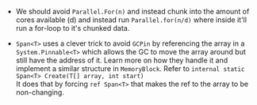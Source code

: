 ﻿* We should avoid `Parallel.For(n)` and instead chunk into the 
amount of cores available (d) and instead run `Parallel.for(n/d)` 
where inside it'll run a for-loop to it's chunked data.

* `Span<T>` uses a clever trick to avoid `GCPin` by referencing the array in a `System.Pinnable<T>` which allows the GC to move the array around but still have the address of it.
Learn more on how they handle it and implement a similar structure in `MemoryBlock`.
Refer to `internal static Span<T> Create(T[] array, int start)`<br>
It does that by forcing `ref Span<T>` that makes the ref to the array to be non-changing.<br>

